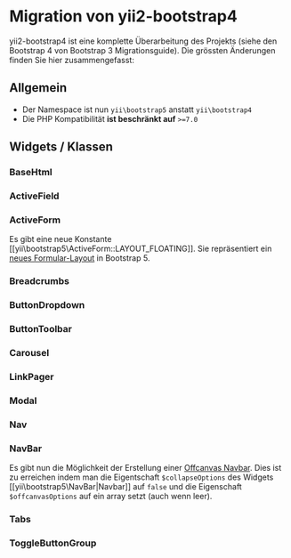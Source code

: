 Migration von yii2-bootstrap4
=============================

yii2-bootstrap4 ist eine komplette Überarbeitung des Projekts (siehe den Bootstrap 4 von Bootstrap 3 Migrationsguide).
Die grössten Änderungen finden Sie hier zusammengefasst:

## Allgemein

* Der Namespace ist nun `yii\bootstrap5` anstatt `yii\bootstrap4`
* Die PHP Kompatibilität **ist beschränkt auf** `>=7.0`

## Widgets / Klassen

### BaseHtml

### ActiveField

### ActiveForm

Es gibt eine neue Konstante [[yii\bootstrap5\ActiveForm::LAYOUT_FLOATING]]. Sie repräsentiert ein
[neues Formular-Layout](https://getbootstrap.com/docs/5.1/forms/floating-labels/) in Bootstrap 5.

### Breadcrumbs

### ButtonDropdown

### ButtonToolbar

### Carousel

### LinkPager

### Modal

### Nav

### NavBar

Es gibt nun die Möglichkeit der Erstellung einer [Offcanvas Navbar](https://getbootstrap.com/docs/5.1/components/navbar/#offcanvas).
Dies ist zu erreichen indem man die Eigentschaft `$collapseOptions` des Widgets [[yii\bootstrap5\NavBar|Navbar]] auf `false`
und die Eigenschaft `$offcanvasOptions` auf ein array setzt (auch wenn leer).

### Tabs

### ToggleButtonGroup
